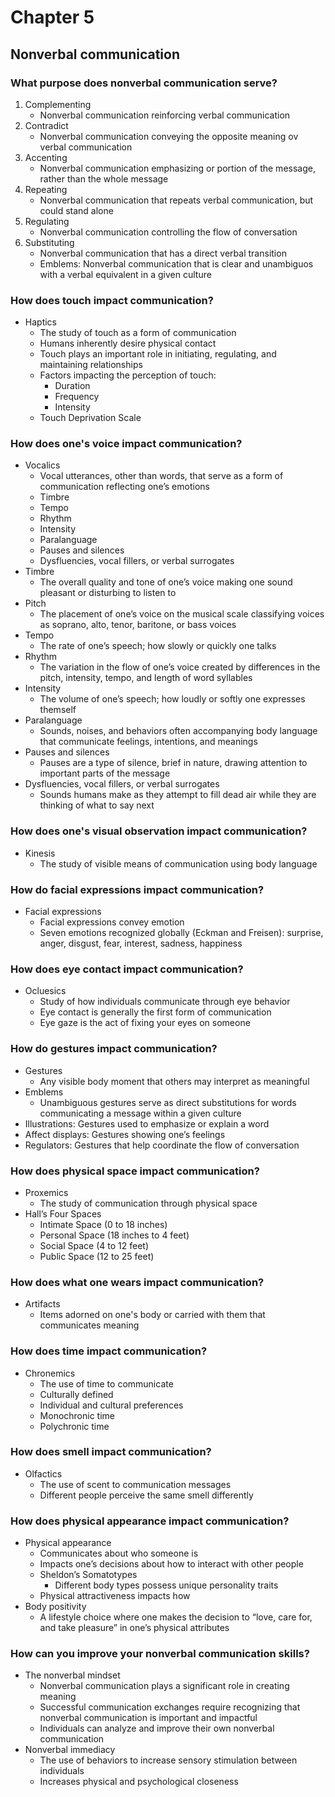 # Chapter 5
## Nonverbal communication
### What purpose does nonverbal communication serve?

1. Complementing
    * Nonverbal communication reinforcing verbal communication
2. Contradict
    * Nonverbal communication conveying the opposite meaning ov verbal communication
3. Accenting
    * Nonverbal communication emphasizing or portion of the message, rather than the whole message
4. Repeating
    * Nonverbal communication that repeats verbal communication, but 
        could stand alone
5. Regulating
    * Nonverbal communication controlling the flow of conversation
6. Substituting
    * Nonverbal communication that has a direct verbal transition
    * Emblems: Nonverbal communication that is clear and unambiguos with a verbal equivalent in a given culture

### How does touch impact communication?
* Haptics
    * The study of touch as a form of communication
    * Humans inherently desire physical contact
    * Touch plays an important role in initiating, regulating, and maintaining relationships
    * Factors impacting the perception of touch:
        * Duration
        * Frequency
        * Intensity
    * Touch Deprivation Scale

### How does one's voice impact communication?
* Vocalics
    * Vocal utterances, other than words, that serve as a form of communication reflecting one’s emotions
    * Timbre
    * Tempo
    * Rhythm
    * Intensity
    * Paralanguage
    * Pauses and silences
    * Dysfluencies, vocal fillers, or verbal surrogates
* Timbre
    * The overall quality and tone of one’s voice making one sound pleasant 
or disturbing to listen to
* Pitch
    * The placement of one’s voice on the musical scale classifying voices 
as soprano, alto, tenor, baritone, or bass voices
* Tempo
    * The rate of one’s speech; how slowly or quickly one talks
* Rhythm
    * The variation in the flow of one’s voice created by differences in the 
pitch, intensity, tempo, and length of word syllables
* Intensity
    * The volume of one’s speech; how loudly or softly one expresses 
themself
* Paralanguage
    * Sounds, noises, and behaviors often accompanying body language 
that communicate feelings, intentions, and meanings
* Pauses and silences
    * Pauses are a type of silence, brief in nature, drawing attention to 
important parts of the message
* Dysfluencies, vocal fillers, or verbal surrogates
    * Sounds humans make as they attempt to fill dead air while they are 
thinking of what to say next

### How does one's visual observation impact communication?
* Kinesis
    * The study of visible means of communication using body language

### How do facial expressions impact communication?
* Facial expressions
    * Facial expressions convey emotion
    * Seven emotions recognized globally (Eckman and Freisen): 
surprise, anger, disgust, fear, interest, sadness, happiness

### How does eye contact impact communication?
* Ocluesics
    * Study of how individuals communicate through eye behavior
    * Eye contact is generally the first form of communication
    * Eye gaze is the act of fixing your eyes on someone

### How do gestures impact communication?
* Gestures
    * Any visible body moment that others may interpret as 
meaningful
* Emblems
    * Unambiguous gestures serve as direct substitutions for words 
communicating a message within a given culture
* Illustrations: Gestures used to emphasize or explain a word
* Affect displays: Gestures showing one’s feelings
* Regulators: Gestures that help coordinate the flow of 
conversation

### How does physical space impact communication?
* Proxemics
    * The study of communication through physical space
* Hall’s Four Spaces
    * Intimate Space (0 to 18 inches)
    * Personal Space (18 inches to 4 feet)
    * Social Space (4 to 12 feet)
    * Public Space (12 to 25 feet)

### How does what one wears impact communication?
* Artifacts
    * Items adorned on one's body or carried with them that communicates meaning

### How does time impact communication?
* Chronemics
    * The use of time to communicate
    * Culturally defined
    * Individual and cultural preferences
    * Monochronic time
    * Polychronic time

### How does smell impact communication?
* Olfactics
    * The use of scent to communication messages
    * Different people perceive the same smell differently

### How does physical appearance impact communication?
* Physical appearance
    * Communicates about who someone is
    * Impacts one’s decisions about how to interact with other people
    * Sheldon’s Somatotypes
        * Different body types possess unique personality traits
    * Physical attractiveness impacts how
* Body positivity
    * A lifestyle choice where one makes the decision to “love, care for, and take pleasure” in one’s physical attributes

### How can you improve your nonverbal communication skills?
* The nonverbal mindset
    * Nonverbal communication plays a significant role in creating meaning
    * Successful communication exchanges require recognizing that nonverbal communication is important and impactful
    * Individuals can analyze and improve their own nonverbal communication
* Nonverbal immediacy
    * The use of behaviors to increase sensory stimulation between individuals
    * Increases physical and psychological closeness